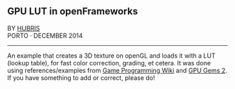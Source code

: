 ## GPU LUT in openFrameworks

BY [HUBRIS](http://cargocollective.com/hubris "See more of Hubris ->")  
PORTO · DECEMBER 2014 

--- 
  

An example that creates a 3D texture on openGL and loads it with a LUT (lookup table), for fast color correction, grading, et cetera.
It was done using references/examples from [Game Programming Wiki](http://content.gpwiki.org/index.php/OpenGL:Tutorials:3D_Textures) and [GPU Gems 2](http://http.developer.nvidia.com/GPUGems2/gpugems2_chapter24.html).  
If you have something to add or correct, please do!
